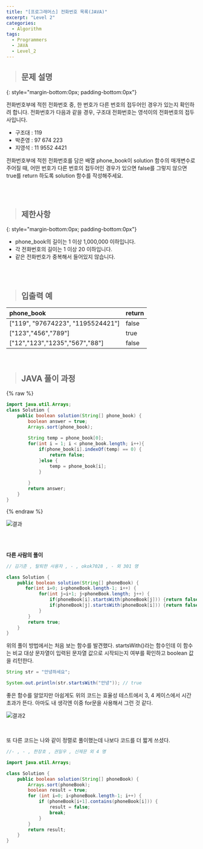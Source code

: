 ```yaml
---
title: "[프로그래머스] 전화번호 목록(JAVA)"
excerpt: "Level 2"
categories: 
  - Algorithm
tags: 
  - Programmers
  - JAVA
  - Level_2
---
```



> ## 문제 설명
{: style="margin-bottom:0px; padding-bottom:0px"}

전화번호부에 적힌 전화번호 중, 한 번호가 다른 번호의 접두어인 경우가 있는지 확인하려 합니다.
전화번호가 다음과 같을 경우, 구조대 전화번호는 영석이의 전화번호의 접두사입니다.


- 구조대 : 119
- 박준영 : 97 674 223
- 지영석 : 11 9552 4421

전화번호부에 적힌 전화번호를 담은 배열 phone_book이 solution 함수의 매개변수로 주어질 때, 어떤 번호가 다른 번호의 접두어인 경우가 있으면 false를 그렇지 않으면 true를 return 하도록 solution 함수를 작성해주세요.

<br><br>


> ## 제한사항
{: style="margin-bottom:0px; padding-bottom:0px"}

- phone_book의 길이는 1 이상 1,000,000 이하입니다.
- 각 전화번호의 길이는 1 이상 20 이하입니다.
- 같은 전화번호가 중복해서 들어있지 않습니다.


<br>
<br>


> ## 입출력 예

|phone_book|return|
|:------|:------|
|["119", "97674223", "1195524421"]|false|
|["123","456","789"]|true|
|["12","123","1235","567","88"]|false|


<br>

> ## JAVA 풀이 과정

{% raw %}

```java
import java.util.Arrays;
class Solution {
    public boolean solution(String[] phone_book) {
        boolean answer = true;
        Arrays.sort(phone_book);
        
        String temp = phone_book[0];
        for(int i = 1; i < phone_book.length; i++){
            if(phone_book[i].indexOf(temp) == 0) {
                return false; 
            }else {
                temp = phone_book[i];
            }
            
        }
        return answer;
    }
}
```

{% endraw %}



![결과](https://blog.kakaocdn.net/dn/b0oyMC/btq6SkZX2fI/By0VhVQ7kqHNHwD3kXvB60/img.png)




<br><br>


**다른 사람의 풀이** <br>

```java
// 김기준 , 탈퇴한 사용자 , - , okok7028 , - 외 301 명

class Solution {
    public boolean solution(String[] phoneBook) {
       for(int i=0; i<phoneBook.length-1; i++) {
            for(int j=i+1; j<phoneBook.length; j++) {
                if(phoneBook[i].startsWith(phoneBook[j])) {return false;}
                if(phoneBook[j].startsWith(phoneBook[i])) {return false;}
            }
        }
        return true;
    }
}
```

위의 풀이 방법에서는 처음 보는 함수를 발견했다. startsWith()라는 함수인데 이 함수는 비교 대상 문자열이 입력된 문자열 값으로 시작되는지 여부를 확인하고 boolean 값을 리턴한다. <br> 

```java
String str = "안녕하세요";

System.out.println(str.startsWith("안녕")); // true
```

좋은 함수를 알았지만 아쉽게도 위의 코드는 효율성 테스트에서 3, 4 케이스에서 시간 초과가 뜬다. 아마도 내 생각엔 이중 for문을 사용해서 그런 것 같다.

![결과2](https://blog.kakaocdn.net/dn/edR7mO/btq6Q70ZxE6/ZGHY1zwcBf9GrhRbgxKEHk/img.png)

<br> 

또 다른 코드는 나와 같이 정렬로 풀이했는데 나보다 코드를 더 짧게 쓰셨다.

```java
//- , - , 한장호 , 권일우 , 신제문 외 4 명

import java.util.Arrays;

class Solution {
    public boolean solution(String[] phoneBook) {
        Arrays.sort(phoneBook);
        boolean result = true;
        for (int i=0; i<phoneBook.length-1; i++) {
            if (phoneBook[i+1].contains(phoneBook[i])) {
                result = false;
                break;
            }
        }
        return result;
    }
}
```
